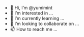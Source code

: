 - 👋 Hi, I’m @yumimint
- 👀 I’m interested in ...
- 🌱 I’m currently learning ...
- 💞️ I’m looking to collaborate on ...
- 📫 How to reach me ...

<!---
yumimint/yumimint is a ✨ special ✨ repository because its `README.md` (this file) appears on your GitHub profile.
You can click the Preview link to take a look at your changes.
--->
